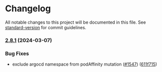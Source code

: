 # Changelog

All notable changes to this project will be documented in this file. See [standard-version](https://github.com/conventional-changelog/standard-version) for commit guidelines.

### [2.8.1](https://github.com/redkubes/otomi-core/compare/v2.7.0...v2.8.1) (2024-03-07)

### Bug Fixes

* exclude argocd namespace from podAffinity mutation  ([#1547](https://github.com/redkubes/otomi-core/issues/1547)) ([611f715](https://github.com/redkubes/otomi-core/commit/611f7151faadc1a60e51f90910a88546be0b9874))
